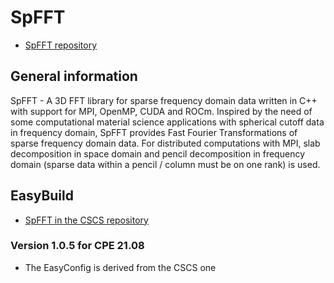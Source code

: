 # SpFFT

  * [SpFFT repository](https://github.com/eth-cscs/SpFFT)

## General information

SpFFT - A 3D FFT library for sparse frequency domain data written in C++ with 
support for MPI, OpenMP, CUDA and ROCm. Inspired by the need of some 
computational material science applications with spherical cutoff data in 
frequency domain, SpFFT provides Fast Fourier Transformations of sparse 
frequency domain data. For distributed computations with MPI, slab decomposition
in space domain and pencil decomposition in frequency domain
(sparse data within a pencil / column must be on one rank) is used.

## EasyBuild

  * [SpFFT in the CSCS repository](https://github.com/easybuilders/CSCS/tree/master/easybuild/easyconfigs/s/SpFFT)

### Version 1.0.5 for CPE 21.08

  * The EasyConfig is derived from the CSCS one